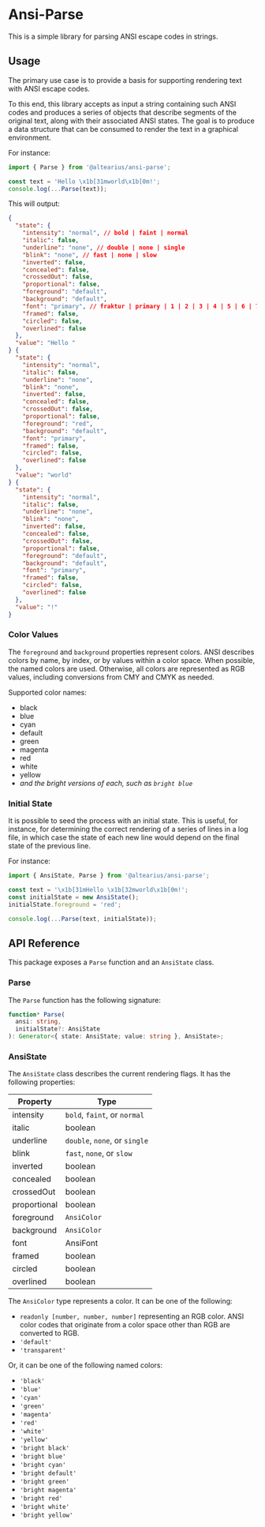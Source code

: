 # Ansi-Parse

This is a simple library for parsing ANSI escape codes in strings.

## Usage

The primary use case is to provide a basis for supporting rendering text
with ANSI escape codes.

To this end, this library accepts as input a string containing such ANSI codes
and produces a series of objects that describe segments of the original text,
along with their associated ANSI states. The goal is to produce a data structure
that can be consumed to render the text in a graphical environment.

For instance:

```javascript
import { Parse } from '@altearius/ansi-parse';

const text = 'Hello \x1b[31mworld\x1b[0m!';
console.log(...Parse(text));
```

This will output:

```json
{
  "state": {
    "intensity": "normal", // bold | faint | normal
    "italic": false,
    "underline": "none", // double | none | single
    "blink": "none", // fast | none | slow
    "inverted": false,
    "concealed": false,
    "crossedOut": false,
    "proportional": false,
    "foreground": "default",
    "background": "default",
    "font": "primary", // fraktur | primary | 1 | 2 | 3 | 4 | 5 | 6 | 7 | 8 | 9
    "framed": false,
    "circled": false,
    "overlined": false
  },
  "value": "Hello "
} {
  "state": {
    "intensity": "normal",
    "italic": false,
    "underline": "none",
    "blink": "none",
    "inverted": false,
    "concealed": false,
    "crossedOut": false,
    "proportional": false,
    "foreground": "red",
    "background": "default",
    "font": "primary",
    "framed": false,
    "circled": false,
    "overlined": false
  },
  "value": "world"
} {
  "state": {
    "intensity": "normal",
    "italic": false,
    "underline": "none",
    "blink": "none",
    "inverted": false,
    "concealed": false,
    "crossedOut": false,
    "proportional": false,
    "foreground": "default",
    "background": "default",
    "font": "primary",
    "framed": false,
    "circled": false,
    "overlined": false
  },
  "value": "!"
}
```

### Color Values

The `foreground` and `background` properties represent colors. ANSI describes
colors by name, by index, or by values within a color space. When possible,
the named colors are used. Otherwise, all colors are represented as RGB values,
including conversions from CMY and CMYK as needed.

Supported color names:

- black
- blue
- cyan
- default
- green
- magenta
- red
- white
- yellow
- _and the *bright* versions of each, such as `bright blue`_

### Initial State

It is possible to seed the process with an initial state. This is useful, for
instance, for determining the correct rendering of a series of lines in a log
file, in which case the state of each new line would depend on the final state
of the previous line.

For instance:

```javascript
import { AnsiState, Parse } from '@altearius/ansi-parse';

const text = '\x1b[31mHello \x1b[32mworld\x1b[0m!';
const initialState = new AnsiState();
initialState.foreground = 'red';

console.log(...Parse(text, initialState));
```

## API Reference

This package exposes a `Parse` function and an `AnsiState` class.

### Parse

The `Parse` function has the following signature:

```typescript
function* Parse(
  ansi: string,
  initialState?: AnsiState
): Generator<{ state: AnsiState; value: string }, AnsiState>;
```

### AnsiState

The `AnsiState` class describes the current rendering flags. It has the
following properties:

| Property     | Type                          |
| ------------ | ----------------------------- |
| intensity    | `bold`, `faint`, or `normal`  |
| italic       | boolean                       |
| underline    | `double`, `none`, or `single` |
| blink        | `fast`, `none`, or `slow`     |
| inverted     | boolean                       |
| concealed    | boolean                       |
| crossedOut   | boolean                       |
| proportional | boolean                       |
| foreground   | `AnsiColor`                   |
| background   | `AnsiColor`                   |
| font         | AnsiFont                      |
| framed       | boolean                       |
| circled      | boolean                       |
| overlined    | boolean                       |

The `AnsiColor` type represents a color. It can be one of the following:

- `readonly [number, number, number]` representing an RGB color. ANSI color
  codes that originate from a color space other than RGB are converted to RGB.
- `'default'`
- `'transparent'`

Or, it can be one of the following named colors:

- `'black'`
- `'blue'`
- `'cyan'`
- `'green'`
- `'magenta'`
- `'red'`
- `'white'`
- `'yellow'`
- `'bright black'`
- `'bright blue'`
- `'bright cyan'`
- `'bright default'`
- `'bright green'`
- `'bright magenta'`
- `'bright red'`
- `'bright white'`
- `'bright yellow'`
